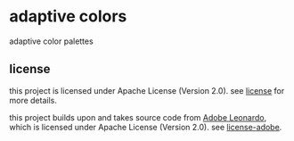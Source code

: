 # adaptive colors

adaptive color palettes

## license

this project is licensed under Apache License (Version 2.0).
see [license](./license/license) for more details.

this project builds upon and takes source code from [Adobe Leonardo](https://github.com/adobe/leonardo), which is licensed under Apache License (Version 2.0).
see [license-adobe](./license/license-adobe).